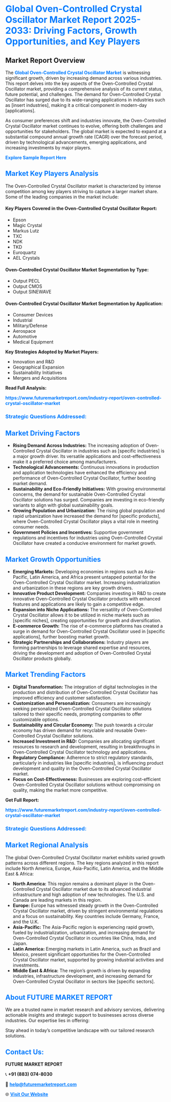 <h1 style="color: #007BFF;">Global Oven-Controlled Crystal Oscillator Market Report 2025-2033: Driving Factors, Growth Opportunities, and Key Players</h1>

<section id="overview">
<h2>Market Report Overview</h2>
<p>The <a href="https://www.futuremarketreport.com/industry-report/oven-controlled-crystal-oscillator-market" style="color: #007BFF; text-decoration: none;"><strong>Global Oven-Controlled Crystal Oscillator Market</strong></a> is witnessing significant growth, driven by increasing demand across various industries. This report delves into the key aspects of the Oven-Controlled Crystal Oscillator market, providing a comprehensive analysis of its current status, future potential, and challenges. The demand for Oven-Controlled Crystal Oscillator has surged due to its wide-ranging applications in industries such as [insert industries], making it a critical component in modern-day [applications].</p>
<p>As consumer preferences shift and industries innovate, the Oven-Controlled Crystal Oscillator market continues to evolve, offering both challenges and opportunities for stakeholders. The global market is expected to expand at a substantial compound annual growth rate (CAGR) over the forecast period, driven by technological advancements, emerging applications, and increasing investments by major players.</p>
</section>

<section id="overview">
<p><a href="https://www.futuremarketreport.com/request-sample/reportId=75741" style="color: #007BFF; text-decoration: none;"><strong>Explore Sample Report Here</strong></a></p>
</section>

<section id="key-players">
<h2 style="color: #007BFF;">Market Key Players Analysis</h2>
<p>The Oven-Controlled Crystal Oscillator market is characterized by intense competition among key players striving to capture a larger market share. Some of the leading companies in the market include:</p>
<h4>Key Players Covered in the Oven-Controlled Crystal Oscillator Report:</h4>
<ul><li>Epson</li><li>Magic Crystal</li><li>Markus Lutz</li><li>TXC</li><li>NDK</li><li>TKD</li><li>Euroquartz</li><li>AEL Crystals</li></ul>
<h4>Oven-Controlled Crystal Oscillator Market Segmentation by Type:</h4>
<ul><li>Output PECL</li><li>Output CMOS</li><li>Output SINEWAVE</li></ul>

<h4>Oven-Controlled Crystal Oscillator Market Segmentation by Application:</h4>
<ul><li>Consumer Devices</li><li>Industrial</li><li>Military/Defense</li><li>Aerospace</li><li>Automotive</li><li>Medical Equipment</li></ul>
<p><strong>Key Strategies Adopted by Market Players:</strong></p>
<ul>
<li>Innovation and R&D</li>
<li>Geographical Expansion</li>
<li>Sustainability Initiatives</li>
<li>Mergers and Acquisitions</li>
</ul>
</section>

<section>
<p><strong>Read Full Analysis: </strong></p><a href="https://www.futuremarketreport.com/industry-report/oven-controlled-crystal-oscillator-market" style="color: #007BFF; text-decoration: none;"><strong>https://www.futuremarketreport.com/industry-report/oven-controlled-crystal-oscillator-market</strong></a>
<h3 style="color: #007BFF;">Strategic Questions Addressed:</h3>
</section>

<section id="driving-factors">
<h2 style="color: #007BFF;">Market Driving Factors</h2>
<ul>
<li><strong>Rising Demand Across Industries:</strong> The increasing adoption of Oven-Controlled Crystal Oscillator in industries such as [specific industries] is a major growth driver. Its versatile applications and cost-effectiveness make it a preferred choice among manufacturers.</li>
<li><strong>Technological Advancements:</strong> Continuous innovations in production and application technologies have enhanced the efficiency and performance of Oven-Controlled Crystal Oscillator, further boosting market demand.</li>
<li><strong>Sustainability and Eco-Friendly Initiatives:</strong> With growing environmental concerns, the demand for sustainable Oven-Controlled Crystal Oscillator solutions has surged. Companies are investing in eco-friendly variants to align with global sustainability goals.</li>
<li><strong>Growing Population and Urbanization:</strong> The rising global population and rapid urbanization have increased the demand for [specific products], where Oven-Controlled Crystal Oscillator plays a vital role in meeting consumer needs.</li>
<li><strong>Government Policies and Incentives:</strong> Supportive government regulations and incentives for industries using Oven-Controlled Crystal Oscillator have created a conducive environment for market growth.</li>
</ul>
</section>

<section id="growth-opportunities">
<h2 style="color: #007BFF;">Market Growth Opportunities</h2>
<ul>
<li><strong>Emerging Markets:</strong> Developing economies in regions such as Asia-Pacific, Latin America, and Africa present untapped potential for the Oven-Controlled Crystal Oscillator market. Increasing industrialization and urbanization in these regions are key growth drivers.</li>
<li><strong>Innovative Product Development:</strong> Companies investing in R&D to create innovative Oven-Controlled Crystal Oscillator products with enhanced features and applications are likely to gain a competitive edge.</li>
<li><strong>Expansion into Niche Applications:</strong> The versatility of Oven-Controlled Crystal Oscillator allows it to be utilized in niche markets such as [specific niches], creating opportunities for growth and diversification.</li>
<li><strong>E-commerce Growth:</strong> The rise of e-commerce platforms has created a surge in demand for Oven-Controlled Crystal Oscillator used in [specific applications], further boosting market growth.</li>
<li><strong>Strategic Partnerships and Collaborations:</strong> Industry players are forming partnerships to leverage shared expertise and resources, driving the development and adoption of Oven-Controlled Crystal Oscillator products globally.</li>
</ul>
</section>

<section id="trending-factors">
<h2 style="color: #007BFF;">Market Trending Factors</h2>
<ul>
<li><strong>Digital Transformation:</strong> The integration of digital technologies in the production and distribution of Oven-Controlled Crystal Oscillator has improved efficiency and customer satisfaction.</li>
<li><strong>Customization and Personalization:</strong> Consumers are increasingly seeking personalized Oven-Controlled Crystal Oscillator solutions tailored to their specific needs, prompting companies to offer customizable options.</li>
<li><strong>Sustainability and Circular Economy:</strong> The push towards a circular economy has driven demand for recyclable and reusable Oven-Controlled Crystal Oscillator solutions.</li>
<li><strong>Increased Investment in R&D:</strong> Companies are allocating significant resources to research and development, resulting in breakthroughs in Oven-Controlled Crystal Oscillator technology and applications.</li>
<li><strong>Regulatory Compliance:</strong> Adherence to strict regulatory standards, particularly in industries like [specific industries], is influencing product development and quality in the Oven-Controlled Crystal Oscillator market.</li>
<li><strong>Focus on Cost-Effectiveness:</strong> Businesses are exploring cost-efficient Oven-Controlled Crystal Oscillator solutions without compromising on quality, making the market more competitive.</li>
</ul>
</section>

<section>
<p><strong>Get Full Report: </strong></p><a href="https://www.futuremarketreport.com/industry-report/oven-controlled-crystal-oscillator-market" style="color: #007BFF; text-decoration: none;"><strong>https://www.futuremarketreport.com/industry-report/oven-controlled-crystal-oscillator-market</strong></a>
<h3 style="color: #007BFF;">Strategic Questions Addressed:</h3>
</section>


<section id="regional-analysis">
<h2 style="color: #007BFF;">Market Regional Analysis</h2>
<p>The global Oven-Controlled Crystal Oscillator market exhibits varied growth patterns across different regions. The key regions analyzed in this report include North America, Europe, Asia-Pacific, Latin America, and the Middle East & Africa:</p>
<ul>
<li><strong>North America:</strong> This region remains a dominant player in the Oven-Controlled Crystal Oscillator market due to its advanced industrial infrastructure and high adoption of new technologies. The U.S. and Canada are leading markets in this region.</li>
<li><strong>Europe:</strong> Europe has witnessed steady growth in the Oven-Controlled Crystal Oscillator market, driven by stringent environmental regulations and a focus on sustainability. Key countries include Germany, France, and the U.K.</li>
<li><strong>Asia-Pacific:</strong> The Asia-Pacific region is experiencing rapid growth, fueled by industrialization, urbanization, and increasing demand for Oven-Controlled Crystal Oscillator in countries like China, India, and Japan.</li>
<li><strong>Latin America:</strong> Emerging markets in Latin America, such as Brazil and Mexico, present significant opportunities for the Oven-Controlled Crystal Oscillator market, supported by growing industrial activities and investments.</li>
<li><strong>Middle East & Africa:</strong> The region’s growth is driven by expanding industries, infrastructure development, and increasing demand for Oven-Controlled Crystal Oscillator in sectors like [specific sectors].</li>
</ul>
</section>

<footer>
<h2 style="color: #007BFF;">About FUTURE MARKET REPORT</h2>
<p>We are a trusted name in market research and advisory services, delivering actionable insights and strategic support to businesses across diverse industries. Our expertise lies in offering:</p>

<p>Stay ahead in today’s competitive landscape with our tailored research solutions.</p>

<h2 style="color: #007BFF;">Contact Us:</h2>
<p><strong>FUTURE MARKET REPORT</strong></p>
<p>📞 <strong>+91 (883) 074-8030</strong></p>
<p>📧 <strong><a href="mailto:help@futuremarketreport.com" style="color: #007BFF;">help@futuremarketreport.com</a></strong></p>
<p>🌐 <strong><a href="https://www.futuremarketreport.com/" style="color: #007BFF;">Visit Our Website</a></strong></p>
</footer>